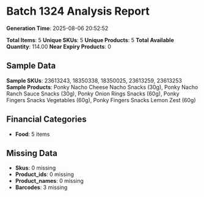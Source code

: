 # Batch 1324 Analysis Report

**Generation Time**: 2025-08-06 20:52:52

**Total Items**: 5
**Unique SKUs**: 5
**Unique Products**: 5
**Total Available Quantity**: 114.00
**Near Expiry Products**: 0

## Sample Data
**Sample SKUs**: 23613243, 18350338, 18350025, 23613259, 23613253
**Sample Products**: Ponky Nacho Cheese Nacho Snacks (30g), Ponky Nacho Ranch Sauce Snacks (30g), Ponky Onion Rings Snacks (60g), Ponky Fingers Snacks Vegetables (60g), Ponky Fingers Snacks Lemon Zest (60g)

## Financial Categories
- **Food**: 5 items

## Missing Data
- **Skus**: 0 missing
- **Product_ids**: 0 missing
- **Product_names**: 0 missing
- **Barcodes**: 3 missing
